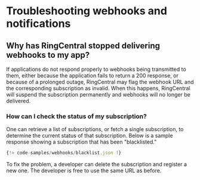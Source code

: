 # Troubleshooting webhooks and notifications 

## Why has RingCentral stopped delivering webhooks to my app?

If applications do not respond properly to webhooks being transmitted to them, either because the application fails to return a 200 response, or because of a prolonged outage, RingCentral may flag the webhook URL and the corresponding subscription as invalid. When this happens, RingCentral will suspend the subscription permanently and webhooks will no longer be delivered. 

### How can I check the status of my subscription?

One can retrieve a list of subscriptions, or fetch a single subscription, to determine the current status of that subscription. Below is a sample response showing a subscription that has been "blacklisted."

```javascript hl_lines="8"
{!> code-samples/webhooks/blacklist.json !}
```

To fix the problem, a developer can delete the subscription and register a new one. The developer is free to use the same URL as before. 
